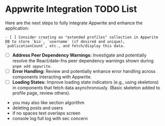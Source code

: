 # Appwrite Integration TODO List

Here are the next steps to fully integrate Appwrite and enhance the application:

    - [ ] Consider creating an "extended profiles" collection in Appwrite DB to store `bio`, `username` (if desired and unique), `publicationCount`, etc., and fetch/display this data.
- [ ] **Address Peer Dependency Warnings:** Investigate and potentially resolve the React/date-fns peer dependency warnings shown during `pnpm add appwrite`.
- [ ] **Error Handling:** Review and potentially enhance error handling across components interacting with Appwrite.
- [ ] **Loading States:** Improve loading state indicators (e.g., using skeletons) in components that fetch data asynchronously. (Basic skeleton added to profile page, review others).

- you may also like section algorithm
- deleting posts and users
- if no spaces text overlaps screen
- console log full log with sec concern